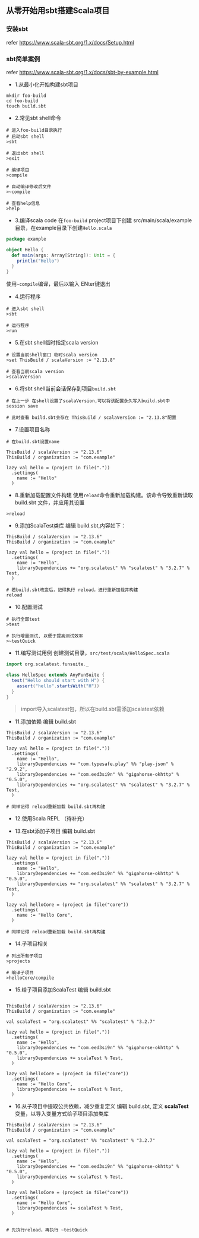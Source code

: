 ## 从零开始用sbt搭建Scala项目

### 安装sbt
refer https://www.scala-sbt.org/1.x/docs/Setup.html

### sbt简单案例
refer https://www.scala-sbt.org/1.x/docs/sbt-by-example.html

* 1.从最小化开始构建sbt项目
```shell
mkdir foo-build
cd foo-build
touch build.sbt
```

* 2.常见sbt shell命令
```shell
# 进入foo-build目录执行
# 启动sbt shell
>sbt

# 退出sbt shell
>exit

# 编译项目
>compile

# 自动编译修改后文件
>~compile

# 查看help信息
>help
```

* 3.编译scala code
在`foo-build` project项目下创建 src/main/scala/example 目录，在example目录下创建`Hello.scala`
```scala
package example

object Hello {
  def main(args: Array[String]): Unit = {
    println("Hello")
  }
}
```
使用`~compile`编译，最后以输入 ENter键退出

* 4.运行程序
```shell
# 进入sbt shell
>sbt

# 运行程序
>run
```

* 5.在sbt shell临时指定scala version
```shell
# 设置当前shell窗口 临时scala version
>set ThisBuild / scalaVersion := "2.13.8"

# 查看当前scala version
>scalaVersion
```

* 6.将sbt shell当前会话保存到项目`build.sbt`
```shell
# 在上一步 在shell设置了scalaVersion,可以将该配置永久写入build.sbt中
session save

# 此时查看 build.sbt会存在 ThisBuild / scalaVersion := "2.13.8"配置

```

* 7.设置项目名称
```shell
# 在build.sbt设置name

ThisBuild / scalaVersion := "2.13.6"
ThisBuild / organization := "com.example"

lazy val hello = (project in file("."))
  .settings(
    name := "Hello"
  )

```

* 8.重新加载配置文件构建
使用`reload`命令重新加载构建。该命令导致重新读取 build.sbt 文件，并应用其设置
```shell
>reload
```

* 9.添加ScalaTest类库
编辑 build.sbt,内容如下：
```shell
ThisBuild / scalaVersion := "2.13.6"
ThisBuild / organization := "com.example"

lazy val hello = (project in file("."))
  .settings(
    name := "Hello",
    libraryDependencies += "org.scalatest" %% "scalatest" % "3.2.7" % Test,
  )

# 若build.sbt改变后，记得执行 reload，进行重新加载并构建
reload
```



* 10.配置测试
```shell
# 执行全部test
>test

# 执行增量测试, 以便于提高测试效率
>~testQuick
```

* 11.编写测试用例
创建测试目录，`src/test/scala/HelloSpec.scala`
```scala
import org.scalatest.funsuite._

class HelloSpec extends AnyFunSuite {
  test("Hello should start with H") {
    assert("hello".startsWith("H"))
  }
}
```

>import导入scalatest包，所以在build.sbt需添加scalatest依赖

* 11.添加依赖
编辑 build.sbt
```shell
ThisBuild / scalaVersion := "2.13.6"
ThisBuild / organization := "com.example"

lazy val hello = (project in file("."))
  .settings(
    name := "Hello",
    libraryDependencies += "com.typesafe.play" %% "play-json" % "2.9.2",
    libraryDependencies += "com.eed3si9n" %% "gigahorse-okhttp" % "0.5.0",
    libraryDependencies += "org.scalatest" %% "scalatest" % "3.2.7" % Test,
  )

# 同样记得 reload重新加载 build.sbt再构建
```

* 12.使用Scala REPL
（待补充）

* 13.在sbt添加子项目
编辑 build.sbt
```shell
ThisBuild / scalaVersion := "2.13.6"
ThisBuild / organization := "com.example"

lazy val hello = (project in file("."))
  .settings(
    name := "Hello",
    libraryDependencies += "com.eed3si9n" %% "gigahorse-okhttp" % "0.5.0",
    libraryDependencies += "org.scalatest" %% "scalatest" % "3.2.7" % Test,
  )

lazy val helloCore = (project in file("core"))
  .settings(
    name := "Hello Core",
  )

# 同样记得 reload重新加载 build.sbt再构建
```

* 14.子项目相关
```shell
# 列出所有子项目
>projects

# 编译子项目
>helloCore/compile 
```

* 15.给子项目添加ScalaTest
编辑 build.sbt
```shell

ThisBuild / scalaVersion := "2.13.6"
ThisBuild / organization := "com.example"

val scalaTest = "org.scalatest" %% "scalatest" % "3.2.7"

lazy val hello = (project in file("."))
  .settings(
    name := "Hello",
    libraryDependencies += "com.eed3si9n" %% "gigahorse-okhttp" % "0.5.0",
    libraryDependencies += scalaTest % Test,
  )

lazy val helloCore = (project in file("core"))
  .settings(
    name := "Hello Core",
    libraryDependencies += scalaTest % Test,
  )

```

* 16.从子项目中提取公共依赖，减少重复定义
编辑 build.sbt, 定义 **scalaTest**变量，以导入变量方式给子项目添加类库
```shell
ThisBuild / scalaVersion := "2.13.6"
ThisBuild / organization := "com.example"

val scalaTest = "org.scalatest" %% "scalatest" % "3.2.7"

lazy val hello = (project in file("."))
  .settings(
    name := "Hello",
    libraryDependencies += "com.eed3si9n" %% "gigahorse-okhttp" % "0.5.0",
    libraryDependencies += scalaTest % Test,
  )

lazy val helloCore = (project in file("core"))
  .settings(
    name := "Hello Core",
    libraryDependencies += scalaTest % Test,
  )


# 先执行reload，再执行 ~testQuick
```

